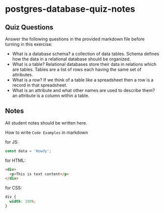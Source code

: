 # postgres-database-quiz-notes

## Quiz Questions

Answer the following questions in the provided markdown file before turning in this exercise:

- What is a database schema?
  a collection of data tables. Schema defines how the data in a relational database should be organized.
- What is a table?
  Relational databases store their data in relations which are tables. Tables are a list of rows each having the same set of attributes.
- What is a row?
  If we think of a table like a spreadsheet then a row is a record in that spreadsheet.
- What is an attribute and what other names are used to describe them?
  an attribute is a column within a table.

## Notes

All student notes should be written here.

How to write `Code Examples` in markdown

for JS:

```javascript
const data = 'Howdy';
```

for HTML:

```html
<div>
  <p>This is text content</p>
</div>
```

for CSS:

```css
div {
  width: 100%;
}
```
